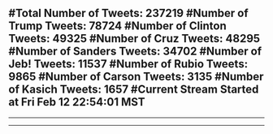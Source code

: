 #Total Number of Tweets: 237219 
#Number of Trump Tweets: 78724
#Number of Clinton Tweets: 49325
#Number of Cruz Tweets: 48295
#Number of Sanders Tweets: 34702
#Number of Jeb! Tweets: 11537
#Number of Rubio Tweets: 9865
#Number of Carson Tweets: 3135
#Number of Kasich Tweets: 1657
#Current Stream Started at Fri Feb 12 22:54:01 MST
---
---
---
